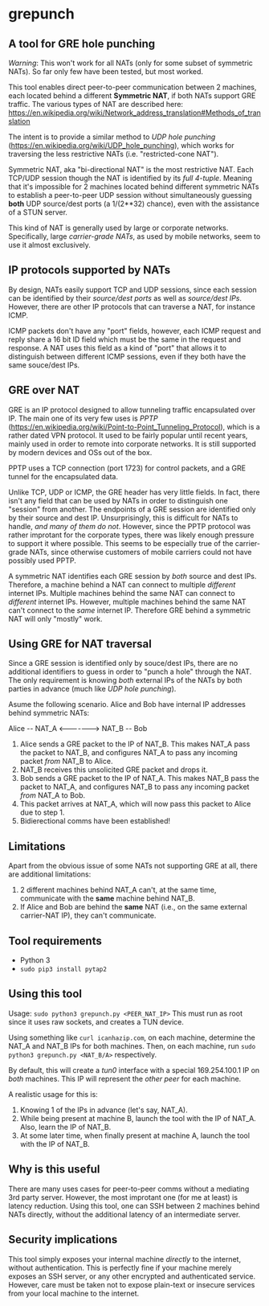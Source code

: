 # grepunch
## A tool for GRE hole punching

_Warning_: This won't work for all NATs (only for some subset of symmetric NATs). So far only few have been tested, but most worked.

This tool enables direct peer-to-peer communication between 2 machines, each located behind a different **Symmetric NAT**, if both NATs support GRE traffic.
The various types of NAT are described here: https://en.wikipedia.org/wiki/Network_address_translation#Methods_of_translation

The intent is to provide a similar method to _UDP hole punching_ (https://en.wikipedia.org/wiki/UDP_hole_punching), which works for traversing the less restrictive NATs (i.e. "restricted-cone NAT").

Symmetric NAT, aka "bi-directional NAT" is the most restrictive NAT. Each TCP/UDP session though the NAT is identified by its _full 4-tuple_. Meaning that it's impossible for 2 machines located behind different symmetric NATs to establish a peer-to-peer UDP session without simultaneously guessing **both** UDP source/dest ports (a 1/(2**32) chance), even with the assistance of a STUN server.

This kind of NAT is generally used by large or corporate networks. Specifically, large _carrier-grade NATs_, as used by mobile networks, seem to use it almost exclusively.

## IP protocols supported by NATs

By design, NATs easily support TCP and UDP sessions, since each session can be identified by their _source/dest ports_ as well as _source/dest IPs_. However, there are other IP protocols that can traverse a NAT, for instance ICMP.

ICMP packets don't have any "port" fields, however, each ICMP request and reply share a 16 bit ID field which must be the same in the request and response. A NAT uses this field as a kind of "port" that allows it to distinguish between different ICMP sessions, even if they both have the same souce/dest IPs.

## GRE over NAT

GRE is an IP protocol designed to allow tunneling traffic encapsulated over IP. The main one of its very few uses is _PPTP_ (https://en.wikipedia.org/wiki/Point-to-Point_Tunneling_Protocol), which is a rather dated VPN protocol. It used to be fairly popular until recent years, mainly used in order to remote into corporate networks. It is still supported by modern devices and OSs out of the box.

PPTP uses a TCP connection (port 1723) for control packets, and a GRE tunnel for the encapsulated data. 

Unlike TCP, UDP or ICMP, the GRE header has very little fields. In fact, there isn't any field that can be used by NATs in order to distinguish one "session" from another. The endpoints of a GRE session are identified only by their source and dest IP. Unsurprisingly, this is difficult for NATs to handle, _and many of them do not_.
However, since the PPTP protocol was rather improtant for the corporate types, there was likely enough pressure to support it where possible. This seems to be especially true of the carrier-grade NATs, since otherwise customers of mobile carriers could not have possibly used PPTP.

A symmetric NAT identifies each GRE session by _both_ source and dest IPs. Therefore, a machine behind a NAT can connect to multiple *different* internet IPs. Multiple machines behind the same NAT can connect to *different* internet IPs. However, multiple machines behind the same NAT can't connect to the *same* internet IP. Therefore GRE behind a symmetric NAT will only "mostly" work.

## Using GRE for NAT traversal

Since a GRE session is identified only by souce/dest IPs, there are no additional identifiers to guess in order to "punch a hole" through the NAT. The only requirement is knowing *both* external IPs of the NATs by both parties in advance (much like _UDP hole punching_).

Asume the following scenario. Alice and Bob have internal IP addresses behind symmetric NATs:

Alice -- NAT_A <-------> NAT_B -- Bob

1) Alice sends a GRE packet to the IP of NAT_B. This makes NAT_A pass the packet to NAT_B, and configures NAT_A to pass any incoming packet _from_ NAT_B to Alice.
2) NAT_B receives this unsolicited GRE packet and drops it.
3) Bob sends a GRE packet to the IP of NAT_A. This makes NAT_B pass the packet to NAT_A, and configures NAT_B to pass any incoming packet _from_ NAT_A to Bob.
4) This packet arrives at NAT_A, which will now pass this packet to Alice due to step 1.
5) Bidierectional comms have been established!

## Limitations

Apart from the obvious issue of some NATs not supporting GRE at all, there are additional limitations:
1) 2 different machines behind NAT_A can't, at the same time, communicate with the **same** machine behind NAT_B.
2) If Alice and Bob are behind the **same** NAT (i.e., on the same external carrier-NAT IP), they can't communicate.

## Tool requirements

* Python 3
* `sudo pip3 install pytap2`

## Using this tool

Usage: `sudo python3 grepunch.py <PEER_NAT_IP>`
This must run as root since it uses raw sockets, and creates a TUN device.

Using something like `curl icanhazip.com`, on each machine, determine the NAT_A and NAT_B IPs for both machines. Then, on each machine, run `sudo python3 grepunch.py <NAT_B/A>` respectively.

By default, this will create a _tun0_ interface with a special 169.254.100.1 IP on *both* machines. This IP will represent the *other peer* for each machine. 

A realistic usage for this is:
1) Knowing 1 of the IPs in advance (let's say, NAT_A).
2) While being present at machine B, launch the tool with the IP of NAT_A. Also, learn the IP of NAT_B.
3) At some later time, when finally present at machine A, launch the tool with the IP of NAT_B.

## Why is this useful

There are many uses cases for peer-to-peer comms without a mediating 3rd party server. However, the most improtant one (for me at least) is latency reduction. Using this tool, one can SSH between 2 machines behind NATs directly, without the additional latency of an intermediate server.

## Security implications

This tool simply exposes your internal machine _directly_ to the internet, without authentication. This is perfectly fine if your machine merely exposes an SSH server, or any other encrypted and authenticated service. However, care must be taken not to expose plain-text or insecure services from your local machine to the internet.
